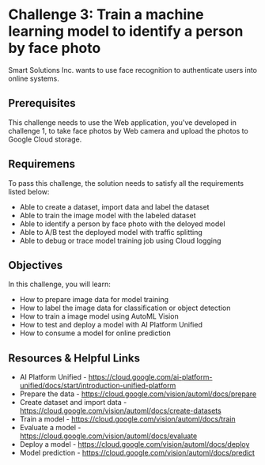# Challenge 3: Train a machine learning model to identify a person by face photo
Smart Solutions Inc. wants to use face recognition to authenticate users into online systems. 

## Prerequisites
This challenge needs to use the Web application, you've developed in challenge 1, to take face photos by Web camera and upload the photos to Google Cloud storage. 

## Requiremens
To pass this challenge, the solution needs to satisfy all the requirements listed below:
- Able to create a dataset, import data and label the dataset
- Able to train the image model with the labeled dataset
- Able to identify a person by face photo with the deloyed model
- Able to A/B test the deployed model with traffic splitting
- Able to debug or trace model training job using Cloud logging

## Objectives 
In this challenge, you will learn:
- How to prepare image data for model training
- How to label the image data for classification or object detection
- How to train a image model using AutoML Vision
- How to test and deploy a model with AI Platform Unified 
- How to consume a model for online prediction

## Resources & Helpful Links
- AI Platform Unified - <https://cloud.google.com/ai-platform-unified/docs/start/introduction-unified-platform>
- Prepare the data - <https://cloud.google.com/vision/automl/docs/prepare>
- Create dataset and import data - <https://cloud.google.com/vision/automl/docs/create-datasets>
- Train a model - <https://cloud.google.com/vision/automl/docs/train>
- Evaluate a model - <https://cloud.google.com/vision/automl/docs/evaluate>
- Deploy a model - <https://cloud.google.com/vision/automl/docs/deploy>
- Model prediction - <https://cloud.google.com/vision/automl/docs/predict>
